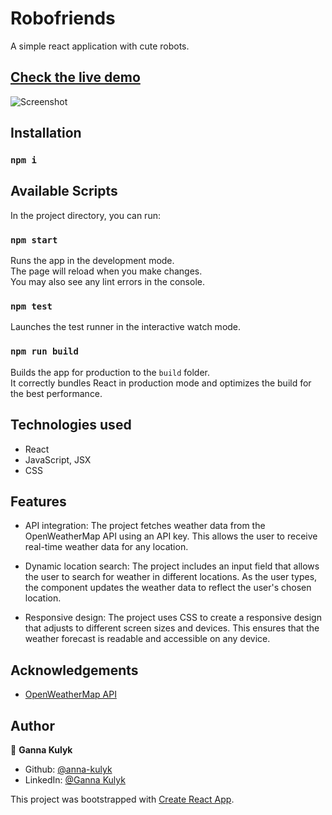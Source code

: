 # Robofriends

A simple react application with cute robots.

## [Check the live demo](https://open-weather-react.netlify.app/)

![Screenshot](https://raw.githubusercontent.com/anna-kulyk/robofriends/master/src/assets/images/openweather.jpg)

## Installation

### `npm i`

## Available Scripts

In the project directory, you can run:

### `npm start`

Runs the app in the development mode.\
The page will reload when you make changes.\
You may also see any lint errors in the console.

### `npm test`

Launches the test runner in the interactive watch mode.

### `npm run build`

Builds the app for production to the `build` folder.\
It correctly bundles React in production mode and optimizes the build for the best performance.

## Technologies used

- React
- JavaScript, JSX
- CSS

## Features

- API integration: The project fetches weather data from the OpenWeatherMap API using an API key. This allows the user to receive real-time weather data for any location.

- Dynamic location search: The project includes an input field that allows the user to search for weather in different locations. As the user types, the component updates the weather data to reflect the user's chosen location.

- Responsive design: The project uses CSS to create a responsive design that adjusts to different screen sizes and devices. This ensures that the weather forecast is readable and accessible on any device.

<!-- Temperature unit conversion: The project includes an option to toggle between Fahrenheit and Celsius for temperature units. This provides flexibility for users who prefer one unit over the other. -->
<!--
Component-based architecture: The project uses React's component-based architecture to organize the code into reusable, modular components. This makes it easy to add new features and maintain the codebase over time. -->

## Acknowledgements

- [OpenWeatherMap API](https://openweathermap.org/api)

## Author

👤 **Ganna Kulyk**

- Github: [@anna-kulyk](https://github.com/anna-kulyk)
- LinkedIn: [@Ganna Kulyk](https://linkedin.com/in/ganna-kulyk-b90273252)

This project was bootstrapped with [Create React App](https://github.com/facebook/create-react-app).
